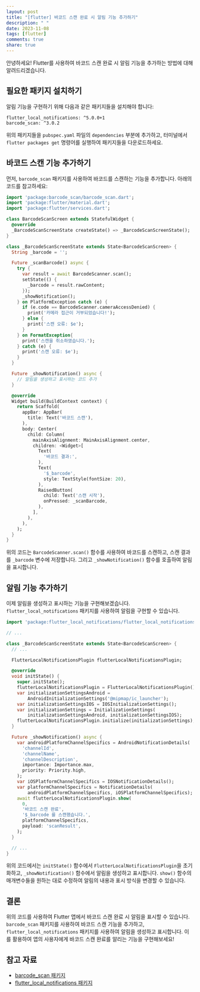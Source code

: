 ```yaml
---
layout: post
title: "[flutter] 바코드 스캔 완료 시 알림 기능 추가하기"
description: " "
date: 2023-11-08
tags: [flutter]
comments: true
share: true
---
```


안녕하세요! Flutter를 사용하여 바코드 스캔 완료 시 알림 기능을 추가하는 방법에 대해 알려드리겠습니다. 

## 필요한 패키지 설치하기

알림 기능을 구현하기 위해 다음과 같은 패키지들을 설치해야 합니다:

```shell
flutter_local_notifications: ^5.0.0+1
barcode_scan: ^3.0.2
```

위의 패키지들을 `pubspec.yaml` 파일의 `dependencies` 부분에 추가하고, 터미널에서 `flutter packages get` 명령어를 실행하여 패키지들을 다운로드하세요.

## 바코드 스캔 기능 추가하기

먼저, `barcode_scan` 패키지를 사용하여 바코드를 스캔하는 기능을 추가합니다. 아래의 코드를 참고하세요:

```dart
import 'package:barcode_scan/barcode_scan.dart';
import 'package:flutter/material.dart';
import 'package:flutter/services.dart';

class BarcodeScanScreen extends StatefulWidget {
  @override
  _BarcodeScanScreenState createState() => _BarcodeScanScreenState();
}

class _BarcodeScanScreenState extends State<BarcodeScanScreen> {
  String _barcode = '';

  Future _scanBarcode() async {
    try {
      var result = await BarcodeScanner.scan();
      setState(() {
        _barcode = result.rawContent;
      });
      _showNotification();
    } on PlatformException catch (e) {
      if (e.code == BarcodeScanner.cameraAccessDenied) {
        print('카메라 접근이 거부되었습니다!');
      } else {
        print('스캔 오류: $e');
      }
    } on FormatException{
      print('스캔을 취소하였습니다.');
    } catch (e) {
      print('스캔 오류: $e');
    }
  }

  Future _showNotification() async {
    // 알림을 생성하고 표시하는 코드 추가
  }

  @override
  Widget build(BuildContext context) {
    return Scaffold(
      appBar: AppBar(
        title: Text('바코드 스캔'),
      ),
      body: Center(
        child: Column(
          mainAxisAlignment: MainAxisAlignment.center,
          children: <Widget>[
            Text(
              '바코드 결과:',
            ),
            Text(
              '$_barcode',
              style: TextStyle(fontSize: 20),
            ),
            RaisedButton(
              child: Text('스캔 시작'),
              onPressed: _scanBarcode,
            ),
          ],
        ),
      ),
    );
  }
}
```

위의 코드는 `BarcodeScanner.scan()` 함수를 사용하여 바코드를 스캔하고, 스캔 결과를 `_barcode` 변수에 저장합니다. 그리고 `_showNotification()` 함수를 호출하여 알림을 표시합니다.

## 알림 기능 추가하기

이제 알림을 생성하고 표시하는 기능을 구현해보겠습니다. `flutter_local_notifications` 패키지를 사용하여 알림을 구현할 수 있습니다.

```dart
import 'package:flutter_local_notifications/flutter_local_notifications.dart';

// ...

class _BarcodeScanScreenState extends State<BarcodeScanScreen> {
  // ...

  FlutterLocalNotificationsPlugin flutterLocalNotificationsPlugin;

  @override
  void initState() {
    super.initState();
    flutterLocalNotificationsPlugin = FlutterLocalNotificationsPlugin();
    var initializationSettingsAndroid =
        AndroidInitializationSettings('@mipmap/ic_launcher');
    var initializationSettingsIOS = IOSInitializationSettings();
    var initializationSettings = InitializationSettings(
        initializationSettingsAndroid, initializationSettingsIOS);
    flutterLocalNotificationsPlugin.initialize(initializationSettings);
  }

  Future _showNotification() async {
    var androidPlatformChannelSpecifics = AndroidNotificationDetails(
      'channelId',
      'channelName',
      'channelDescription',
      importance: Importance.max,
      priority: Priority.high,
    );
    var iOSPlatformChannelSpecifics = IOSNotificationDetails();
    var platformChannelSpecifics = NotificationDetails(
        androidPlatformChannelSpecifics, iOSPlatformChannelSpecifics);
    await flutterLocalNotificationsPlugin.show(
      0,
      '바코드 스캔 완료',
      '$_barcode 를 스캔했습니다.',
      platformChannelSpecifics,
      payload: 'scanResult',
    );
  }

  // ...
}
```

위의 코드에서는 `initState()` 함수에서 `FlutterLocalNotificationsPlugin`을 초기화하고, `_showNotification()` 함수에서 알림을 생성하고 표시합니다. `show()` 함수의 매개변수들을 원하는 대로 수정하여 알림의 내용과 표시 방식을 변경할 수 있습니다.

## 결론

위의 코드를 사용하여 Flutter 앱에서 바코드 스캔 완료 시 알림을 표시할 수 있습니다. `barcode_scan` 패키지를 사용하여 바코드 스캔 기능을 추가하고, `flutter_local_notifications` 패키지를 사용하여 알림을 생성하고 표시합니다. 이를 활용하여 앱의 사용자에게 바코드 스캔 완료를 알리는 기능을 구현해보세요!

## 참고 자료

- [barcode_scan 패키지](https://pub.dev/packages/barcode_scan)
- [flutter_local_notifications 패키지](https://pub.dev/packages/flutter_local_notifications)